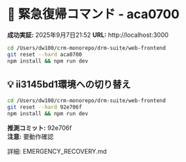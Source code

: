 # 🚨 緊急復帰コマンド - aca0700

**成功実証:** 2025年9月7日21:52
**URL:** http://localhost:3000

```bash
cd /Users/dw100/crm-monorepo/drm-suite/web-frontend
git reset --hard aca0700
npm install && npm run dev
```

## 💡 ii3145bd1環境への切り替え

```bash
cd /Users/dw100/crm-monorepo/drm-suite/web-frontend
git reset --hard 92e706f
npm install && npm run dev
```

**推測コミット:** 92e706f  
**注意:** 要動作確認

詳細: EMERGENCY_RECOVERY.md
